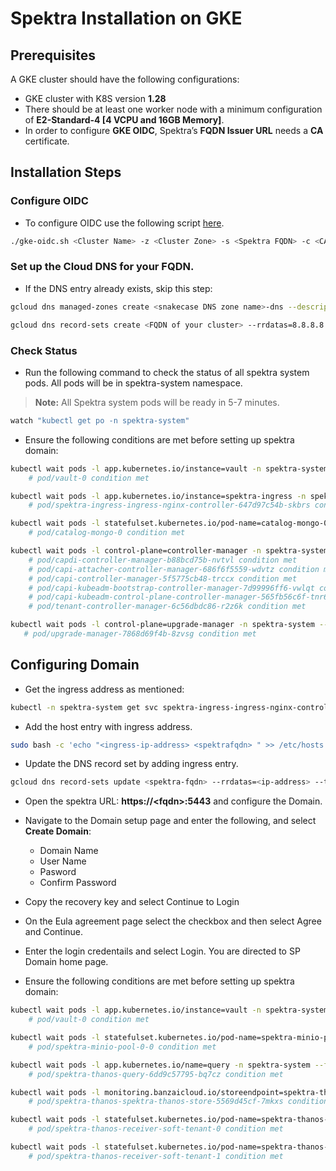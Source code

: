 # Spektra Installation on GKE

## Prerequisites
A GKE cluster should have the following configurations:
- GKE cluster with K8S version **1.28**
- There should be at least one worker node with a minimum configuration of **E2-Standard-4 [4 VCPU and 16GB Memory]**.
- In order to configure **GKE OIDC**, Spektra’s **FQDN Issuer URL** needs a **CA** certificate.

## Installation Steps
### Configure OIDC
- To configure OIDC use the following script <a href="https://raw.githubusercontent.com/diamanticom/gmp-spektra/master/gke-oidc.sh">here</a>.
```bash
./gke-oidc.sh <Cluster Name> -z <Cluster Zone> -s <Spektra FQDN> -c <CA cert file>,<CA key file>
```

### Set up the Cloud DNS for your FQDN.
- If the DNS entry already exists, skip this step:
```bash
gcloud dns managed-zones create <snakecase DNS zone name>-dns --description=<snakecase DNS zone name>-dns --dns-name=<DNS zone name> --visibility=private --networks=default

gcloud dns record-sets create <FQDN of your cluster> --rrdatas=8.8.8.8 --type=A --ttl=60 --zone=<snakecase DNS zone name>-dns
```

### Check Status
- Run the following command to check the status of all spektra system pods. All pods will be in spektra-system namespace.
> **Note:** All Spektra system pods will be ready in 5-7 minutes.
```bash
watch "kubectl get po -n spektra-system"
```
- Ensure the following conditions are met before setting up spektra domain:
```bash
kubectl wait pods -l app.kubernetes.io/instance=vault -n spektra-system --for condition=Initialized --timeout=0
    # pod/vault-0 condition met

kubectl wait pods -l app.kubernetes.io/instance=spektra-ingress -n spektra-system --for condition=Ready --timeout=0
    # pod/spektra-ingress-ingress-nginx-controller-647d97c54b-skbrs condition met

kubectl wait pods -l statefulset.kubernetes.io/pod-name=catalog-mongo-0 -n spektra-system --for condition=Ready --timeout=0
    # pod/catalog-mongo-0 condition met

kubectl wait pods -l control-plane=controller-manager -n spektra-system --for condition=Ready --timeout=0
    # pod/capdi-controller-manager-b88bcd75b-nvtvl condition met
    # pod/capi-attacher-controller-manager-686f6f5559-wdvtz condition met
    # pod/capi-controller-manager-5f5775cb48-trccx condition met
    # pod/capi-kubeadm-bootstrap-controller-manager-7d99996ff6-vwlqt condition met
    # pod/capi-kubeadm-control-plane-controller-manager-565fb56c6f-tnr6k condition met
    # pod/tenant-controller-manager-6c56dbdc86-r2z6k condition met

kubectl wait pods -l control-plane=upgrade-manager -n spektra-system --for condition=Ready --timeout=0
   # pod/upgrade-manager-7868d69f4b-8zvsg condition met
```

## Configuring Domain
- Get the ingress address as mentioned:
```bash
kubectl -n spektra-system get svc spektra-ingress-ingress-nginx-controller -o jsonpath="{.status.loadBalancer.ingress[0].ip}"
```
- Add the host entry with ingress address.
```bash
sudo bash -c 'echo "<ingress-ip-address> <spektrafqdn> " >> /etc/hosts'
```
- Update the DNS record set by adding ingress entry.
```bash
gcloud dns record-sets update <spektra-fqdn> --rrdatas=<ip-address> --type=A --ttl=60 --zone=zone-name
```
- Open the spektra URL: **https://&lt;fqdn&gt;:5443** and configure the Domain.
- Navigate to the Domain setup page and enter the following, and select **Create Domain**:
    - Domain Name
    - User Name
    - Pasword
    - Confirm Password

- Copy the recovery key and select Continue to Login
- On the Eula agreement page select the checkbox and then select Agree and Continue.
- Enter the login credentails and select Login. You are directed to SP Domain home page.
- Ensure the following conditions are met before setting up spektra domain:
```bash
kubectl wait pods -l app.kubernetes.io/instance=vault -n spektra-system --for condition=Ready --timeout=0
    # pod/vault-0 condition met

kubectl wait pods -l statefulset.kubernetes.io/pod-name=spektra-minio-pool-0-0 -n spektra-system --for condition=Ready --timeout=0
    # pod/spektra-minio-pool-0-0 condition met

kubectl wait pods -l app.kubernetes.io/name=query -n spektra-system --for condition=Ready --timeout=0
    # pod/spektra-thanos-query-6dd9c57795-bq7cz condition met

kubectl wait pods -l monitoring.banzaicloud.io/storeendpoint=spektra-thanos -n spektra-system --for condition=Ready --timeout=0
    # pod/spektra-thanos-spektra-thanos-store-5569d45cf-7mkxs condition met

kubectl wait pods -l statefulset.kubernetes.io/pod-name=spektra-thanos-receiver-soft-tenant-0 -n spektra-system --for condition=Ready --timeout=0
    # pod/spektra-thanos-receiver-soft-tenant-0 condition met

kubectl wait pods -l statefulset.kubernetes.io/pod-name=spektra-thanos-receiver-soft-tenant-1 -n spektra-system --for condition=Ready --timeout=0
    # pod/spektra-thanos-receiver-soft-tenant-1 condition met
```
